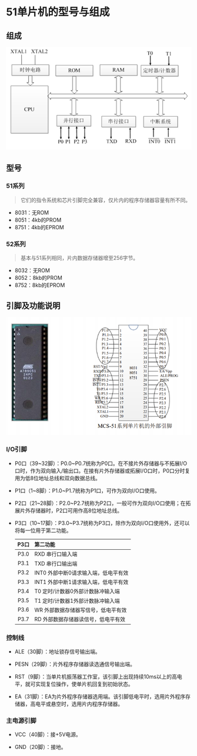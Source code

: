 # 51单片机的型号与组成



## 组成

<img src=".\src\1_img_types.png"  />



## 型号

### 51系列

> 它们的指令系统和芯片引脚完全兼容，仅片内的程序存储器容量有所不同。

- 8031：无ROM
- 8051：4kb的PROM
- 8751：4kb的EPROM

### 52系列

> 基本与51系列相同，片内数据存储器增至256字节。

- 8032：无ROM
- 8052：8kb的PROM
- 8752：8kb的EPROM




## 引脚及功能说明

<img src=".\src\1_img_gpios.png"  />

### I/O引脚

- P0口（39~32脚）：P0.0~P0.7统称为P0口。在不接片外存储器与不拓展I/O口时，作为双向输入/输出口。在接有片外存储器或拓展I/O口时，P0口分时复用为低8位地址总线和双向数据总线。

- P1口（1~8脚）：P1.0~P1.7统称为P1口，可作为双向I/O口使用。

- P2口（21~28脚）：P2.0~P2.7统称为P2口，一般可作为双向I/O口使用；在拓展片外存储器时，P2口可用作高8位地址总线。

- P3口（10~17脚）：P3.0~P3.7统称为P3口，除作为双向I/O口使用外，还可以将每一位用于第二功能。

  | P3口 | 第二功能                             |
  | :--: | :----------------------------------- |
  | P3.0 | RXD 串行口输入端                     |
  | P3.1 | TXD 串行口输出端                     |
  | P3.2 | INT0 外部中断0请求输入端，低电平有效 |
  | P3.3 | INT1 外部中断1请求输入端，低电平有效 |
  | P3.4 | T0 定时/计数器0外部计数脉冲输入端    |
  | P3.5 | T1 定时/计数器1外部计数脉冲输入端    |
  | P3.6 | WR 外部数据存储器写信号，低电平有效  |
  | P3.7 | RD 外部数据存储器读信号，低电平有效  |

### 控制线 

- ALE（30脚）：地址锁存信号输出端。

- PESN（29脚）：片外程序存储器读选通信号输出端。

- RST（9脚）：当单片机振荡器工作室，该引脚上出现持续10ms以上的高电平，就可实现复位操作，使单片机回复到初始状态。

- EA（31脚）：EA为片外程序存储器选用端。该引脚低电平时，选用片外程序存储器，高电平或悬空时，选用片内程序存储器。

### 主电源引脚

- VCC（40脚）：接+5V电源。

- GND（20脚）：接地。